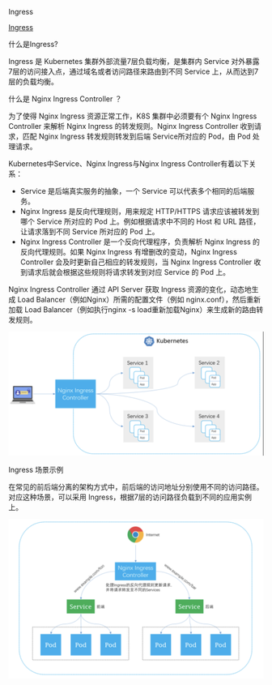 Ingress

[Ingress](https://kubernetes.io/docs/concepts/services-networking/ingress/)

什么是Ingress?

Ingress 是 Kubernetes 集群外部流量7层负载均衡，是集群内 Service 对外暴露7层的访问接入点，通过域名或者访问路径来路由到不同 Service 上，从而达到7层的负载均衡。

什么是 Nginx Ingress Controller ？

为了使得 Nginx Ingress 资源正常工作，K8S 集群中必须要有个 Nginx Ingress Controller 来解析 Nginx Ingress 的转发规则。Nginx Ingress Controller 收到请求，匹配 Nginx Ingress 转发规则转发到后端 Service所对应的 Pod，由 Pod 处理请求。

Kubernetes中Service、Nginx Ingress与Nginx Ingress Controller有着以下关系：

* Service 是后端真实服务的抽象，一个 Service 可以代表多个相同的后端服务。
* Nginx Ingress 是反向代理规则，用来规定 HTTP/HTTPS 请求应该被转发到哪个 Service 所对应的 Pod 上。例如根据请求中不同的 Host 和 URL 路径，让请求落到不同 Service 所对应的 Pod 上。
* Nginx Ingress Controller 是一个反向代理程序，负责解析 Nginx Ingress 的反向代理规则。如果 Nginx Ingress 有增删改的变动，Nginx Ingress Controller 会及时更新自己相应的转发规则，当 Nginx Ingress Controller 收到请求后就会根据这些规则将请求转发到对应 Service 的 Pod 上。

Nginx Ingress Controller 通过 API Server 获取 Ingress 资源的变化，动态地生成 Load Balancer（例如Nginx）所需的配置文件（例如 nginx.conf），然后重新加载 Load Balancer（例如执行nginx -s load重新加载Nginx）来生成新的路由转发规则。

![nginxingresscontroller.png](./assets/nginx-ingress-controller.png)



Ingress 场景示例

在常见的前后端分离的架构方式中，前后端的访问地址分别使用不同的访问路径。对应这种场景，可以采用 Ingress，根据7层的访问路径负载到不同的应用实例上。

![image.png](./assets/ingress-scene.png)
